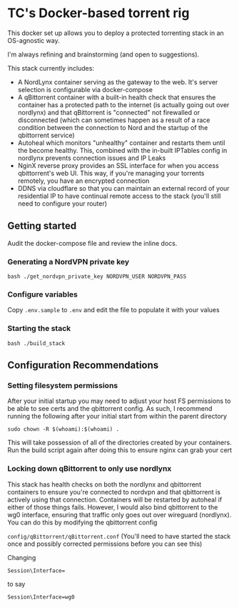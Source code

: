 # TC's Docker-based torrent rig

This docker set up allows you to deploy a protected torrenting stack in an OS-agnostic way.

I'm always refining and brainstorming (and open to suggestions).

This stack currently includes:

- A NordLynx container serving as the gateway to the web. It's server selection is configurable via docker-compose
- A qBittorrent container with a built-in health check that ensures the container has a protected path to the internet (is actually going out over nordlynx) and that qBittorrent is "connected" not firewalled or disconnected (which can sometimes happen as a result of a race condition between the connection to Nord and the startup of the qbittorrent service)
- Autoheal which monitors "unhealthy" container and restarts them until the become healthy. This, combined with the in-built IPTables config in nordlynx prevents connection issues and IP Leaks
- NginX reverse proxy provides an SSL interface for when you access qbittorrent's web UI. This way, if you're managing your torrents remotely, you have an encrypted connection
- DDNS via cloudflare so that you can maintain an external record of your residential IP to have continual remote access to the stack (you'll still need to configure your router)

## Getting started

Audit the docker-compose file and review the inline docs.

### Generating a NordVPN private key

```
bash ./get_nordvpn_private_key NORDVPN_USER NORDVPN_PASS
```

### Configure variables

Copy `.env.sample` to `.env` and edit the file to populate it with your values

### Starting the stack

```
bash ./build_stack
```

## Configuration Recommendations

### Setting filesystem permissions

After your initial startup you may need to adjust your host FS permissions to be able to see certs and the qbittorrent config. As such, I recommend running the following after your initial start from within the parent directory

```
sudo chown -R $(whoami):$(whoami) .
```

This will take possession of all of the directories created by your containers. Run the build script again after doing this to ensure nginx can grab your cert

### Locking down qBittorrent to only use nordlynx

This stack has health checks on both the nordlynx and qbittorrent containers to ensure you're connected to nordvpn and that qbittorrent is actively using that connection. Containers will be restarted by autoheal if either of those things fails. However, I would also bind qbittorrent to the wg0 interface, ensuring that traffic only goes out over wireguard (nordlynx). You can do this by modifying the qbittorrent config

`config/qBittorrent/qBittorrent.conf` (You'll need to have started the stack once and possibly corrected permissions before you can see this)

Changing

```
Session\Interface=
```

to say

```
Session\Interface=wg0
```
